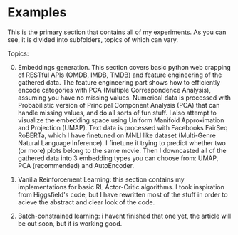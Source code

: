 # Examples
This is the primary section that contains all of my experiments. As you can see, it is divided into subfolders, topics of which can vary. 

Topics:

0. Embeddings generation. This section covers basic python web crapping of RESTful APIs (OMDB, IMDB, TMDB) and feature engineering of the gathered data. The feature engineering part shows how to efficiently encode categories with PCA (Multiple Correspondence Analysis), assuming you have no missing values. Numerical data is processed with Probabilistic version of Principal Component Analysis (PCA) that can handle missing values, and do all sorts of fun stuff. I also attempt to visualize the embedding space using Uniform Manifold Approximation and Projection (UMAP). Text data is processed with Facebooks FairSeq RoBERTa, which I have finetuned on MNLI like dataset (Multi-Genre Natural Language Inference). I finetune it trying to predict whether two (or more) plots belong to the same movie. Then I downcasted all of the gathered data into 3 embedding types you can choose from: UMAP, PCA (recommended) and AutoEncoder.

1. Vanilla Reinforcement Learning: this section contains my implementations for basic RL Actor-Critic algorithms. I took inspiration from Higgsfield's code, but I have rewritten most of the stuff in order to acieve the abstract and clear look of the code. 

2. Batch-constrained learning: i havent finished that one yet, the article will be out soon, but it is working good.